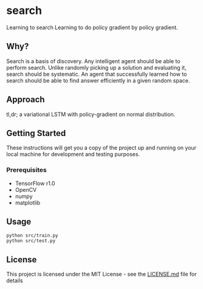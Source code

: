 # search

Learning to search
Learning to do policy gradient by policy gradient.

## Why?

Search is a basis of discovery. Any intelligent agent should be able to perform search. Unlike randomly picking up a solution and evaluating it, search should be systematic. An agent that successfully learned how to search should be able to find answer efficiently in a given random space. 

## Approach

tl,dr; a variational LSTM with policy-gradient on normal distribution.

## Getting Started

These instructions will get you a copy of the project up and running on your local machine for development and testing purposes.

### Prerequisites

* TensorFlow r1.0
* OpenCV
* numpy
* matplotlib

## Usage

```
python src/train.py
python src/test.py
```

## License

This project is licensed under the MIT License - see the [LICENSE.md](LICENSE.md) file for details
